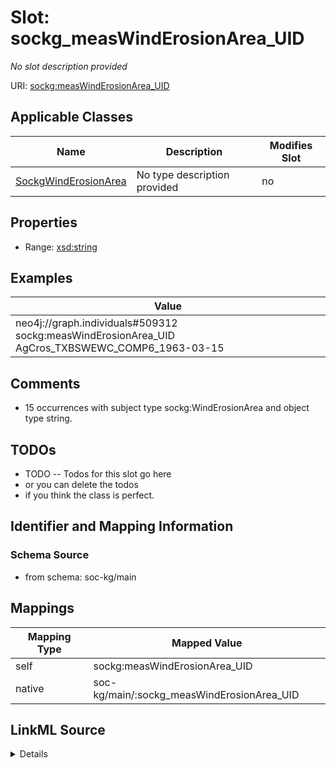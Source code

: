 

# Slot: sockg_measWindErosionArea_UID


_No slot description provided_





URI: [sockg:measWindErosionArea_UID](http://www.semanticweb.org/sockg/ontologies/2024/0/soil-carbon-ontology/measWindErosionArea_UID)



<!-- no inheritance hierarchy -->





## Applicable Classes

| Name | Description | Modifies Slot |
| --- | --- | --- |
| [SockgWindErosionArea](../classes/SockgWindErosionArea.md) | No type description provided |  no  |







## Properties

* Range: [xsd:string](http://www.w3.org/2001/XMLSchema#string)






## Examples

| Value |
| --- |
| neo4j://graph.individuals#509312 sockg:measWindErosionArea_UID AgCros_TXBSWEWC_COMP6_1963-03-15 |

## Comments

* 15 occurrences with subject type sockg:WindErosionArea and object type string.

## TODOs

* TODO -- Todos for this slot go here
* or you can delete the todos
* if you think the class is perfect.

## Identifier and Mapping Information







### Schema Source


* from schema: soc-kg/main




## Mappings

| Mapping Type | Mapped Value |
| ---  | ---  |
| self | sockg:measWindErosionArea_UID |
| native | soc-kg/main/:sockg_measWindErosionArea_UID |




## LinkML Source

<details>
```yaml
name: sockg_measWindErosionArea_UID
description: No slot description provided
todos:
- TODO -- Todos for this slot go here
- or you can delete the todos
- if you think the class is perfect.
comments:
- 15 occurrences with subject type sockg:WindErosionArea and object type string.
examples:
- value: neo4j://graph.individuals#509312 sockg:measWindErosionArea_UID AgCros_TXBSWEWC_COMP6_1963-03-15
from_schema: soc-kg/main
rank: 1000
slot_uri: sockg:measWindErosionArea_UID
alias: sockg_measWindErosionArea_UID
domain_of:
- sockg_WindErosionArea
range: string

```
</details>